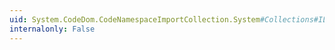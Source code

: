 ```yaml
---
uid: System.CodeDom.CodeNamespaceImportCollection.System#Collections#IList#Remove(System.Object)
internalonly: False
---
```

